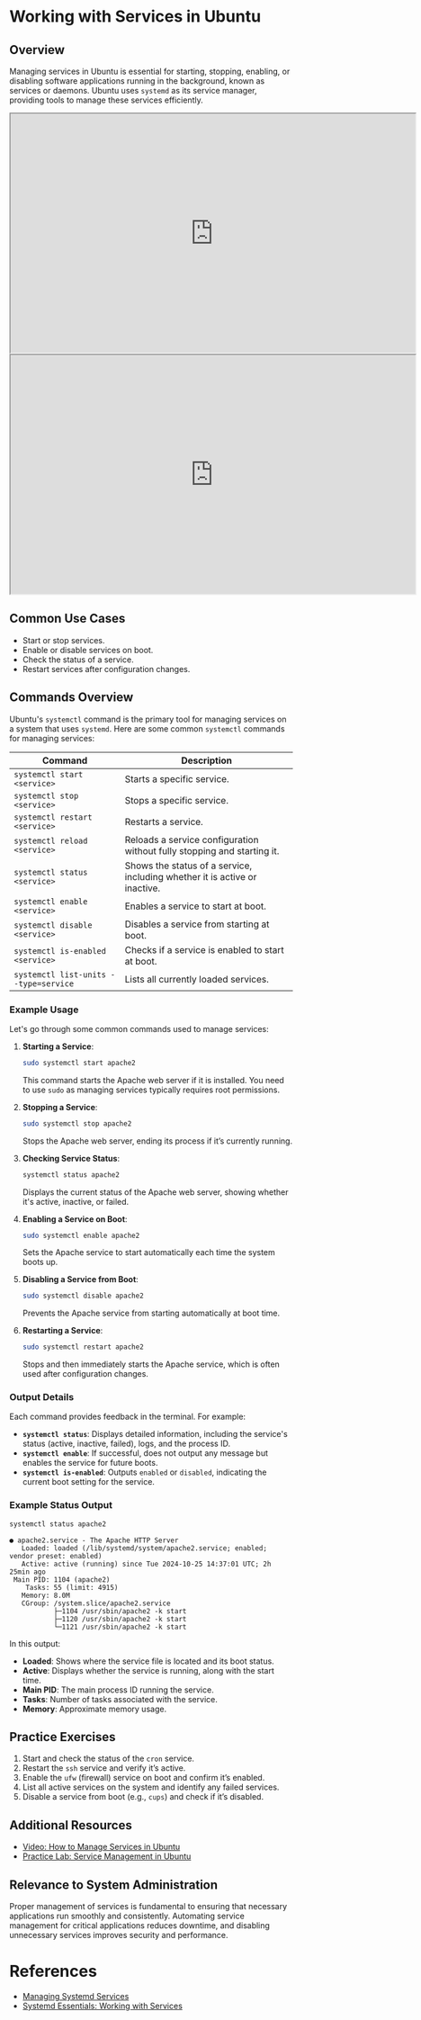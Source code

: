 # Working with Services in Ubuntu

## Overview

Managing services in Ubuntu is essential for starting, stopping, enabling, or disabling software applications running in the background, known as services or daemons. Ubuntu uses `systemd` as its service manager, providing tools to manage these services efficiently.

<iframe width="720" height="425" src="https://www.youtube.com/embed/8BCjDMhdDwo"></iframe>

<iframe width="720" height="425" src="https://www.youtube.com/embed/8BCjDMhdDwo"></iframe>

## Common Use Cases
- Start or stop services.
- Enable or disable services on boot.
- Check the status of a service.
- Restart services after configuration changes.

## Commands Overview

Ubuntu's `systemctl` command is the primary tool for managing services on a system that uses `systemd`. Here are some common `systemctl` commands for managing services:

| Command                   | Description                                 |
|---------------------------|---------------------------------------------|
| `systemctl start <service>` | Starts a specific service.                |
| `systemctl stop <service>`  | Stops a specific service.                 |
| `systemctl restart <service>` | Restarts a service.                   |
| `systemctl reload <service>` | Reloads a service configuration without fully stopping and starting it. |
| `systemctl status <service>` | Shows the status of a service, including whether it is active or inactive. |
| `systemctl enable <service>` | Enables a service to start at boot.     |
| `systemctl disable <service>` | Disables a service from starting at boot. |
| `systemctl is-enabled <service>` | Checks if a service is enabled to start at boot. |
| `systemctl list-units --type=service` | Lists all currently loaded services. |

### Example Usage

Let's go through some common commands used to manage services:

1. **Starting a Service**:
   ```bash
   sudo systemctl start apache2
   ```
   This command starts the Apache web server if it is installed. You need to use `sudo` as managing services typically requires root permissions.

2. **Stopping a Service**:
   ```bash
   sudo systemctl stop apache2
   ```
   Stops the Apache web server, ending its process if it’s currently running.

3. **Checking Service Status**:
   ```bash
   systemctl status apache2
   ```
   Displays the current status of the Apache web server, showing whether it's active, inactive, or failed.

4. **Enabling a Service on Boot**:
   ```bash
   sudo systemctl enable apache2
   ```
   Sets the Apache service to start automatically each time the system boots up.

5. **Disabling a Service from Boot**:
   ```bash
   sudo systemctl disable apache2
   ```
   Prevents the Apache service from starting automatically at boot time.

6. **Restarting a Service**:
   ```bash
   sudo systemctl restart apache2
   ```
   Stops and then immediately starts the Apache service, which is often used after configuration changes.

### Output Details

Each command provides feedback in the terminal. For example:

- **`systemctl status`**: Displays detailed information, including the service's status (active, inactive, failed), logs, and the process ID.
- **`systemctl enable`**: If successful, does not output any message but enables the service for future boots.
- **`systemctl is-enabled`**: Outputs `enabled` or `disabled`, indicating the current boot setting for the service.

### Example Status Output

```bash
systemctl status apache2
```

```plaintext
● apache2.service - The Apache HTTP Server
   Loaded: loaded (/lib/systemd/system/apache2.service; enabled; vendor preset: enabled)
   Active: active (running) since Tue 2024-10-25 14:37:01 UTC; 2h 25min ago
 Main PID: 1104 (apache2)
    Tasks: 55 (limit: 4915)
   Memory: 8.0M
   CGroup: /system.slice/apache2.service
           ├─1104 /usr/sbin/apache2 -k start
           ├─1120 /usr/sbin/apache2 -k start
           └─1121 /usr/sbin/apache2 -k start
```

In this output:
- **Loaded**: Shows where the service file is located and its boot status.
- **Active**: Displays whether the service is running, along with the start time.
- **Main PID**: The main process ID running the service.
- **Tasks**: Number of tasks associated with the service.
- **Memory**: Approximate memory usage.

## Practice Exercises
1. Start and check the status of the `cron` service.
2. Restart the `ssh` service and verify it’s active.
3. Enable the `ufw` (firewall) service on boot and confirm it’s enabled.
4. List all active services on the system and identify any failed services.
5. Disable a service from boot (e.g., `cups`) and check if it’s disabled.

## Additional Resources
- [Video: How to Manage Services in Ubuntu](https://www.youtube.com/watch?v=Kzpm-rGAXos&ab_channel=LearnLinuxTV)
- [Practice Lab: Service Management in Ubuntu](https://www.youtube.com/watch?v=5JVBpXiYMKo&ab_channel=LearnLinuxTV)

## Relevance to System Administration
Proper management of services is fundamental to ensuring that necessary applications run smoothly and consistently. Automating service management for critical applications reduces downtime, and disabling unnecessary services improves security and performance.

# References
- [Managing Systemd Services](https://www.digitalocean.com/community/tutorials/how-to-use-systemctl-to-manage-systemd-services-and-units)
- [Systemd Essentials: Working with Services](https://www.linode.com/docs/guides/start-stop-restart-systemd/)